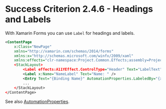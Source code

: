 # Success Criterion 2.4.6 - Headings and Labels

With Xamarin Forms you can use `Label` for headings and labels.

```xml
<ContentPage
    x:Class="NewPage"
    xmlns="http://xamarin.com/schemas/2014/forms"
    xmlns:x="http://schemas.microsoft.com/winfx/2009/xaml"
    xmlns:effects="clr-namespace:Project.Common.Effects;assembly=Project.Common"
    <StackLayout>
        <Label effects:A11YEffect.ControlType="Header" Text="LabelText"/>
        <Label x:Name="NameLabel" Text="Name: " />
        <Entry Text="{Binding Name}" AutomationProperties.LabeledBy="{x:Reference NameLabel}" />    
        ...
    </StackLayout>
</ContentPage>
```

See also [AutomationProperties](https://docs.microsoft.com/en-us/xamarin/xamarin-forms/app-fundamentals/accessibility/automation-properties).
